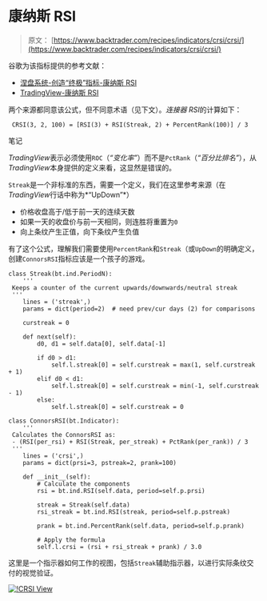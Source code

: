 # 康纳斯 RSI

> 原文： [https://www.backtrader.com/recipes/indicators/crsi/crsi/](https://www.backtrader.com/recipes/indicators/crsi/crsi/)

谷歌为该指标提供的参考文献：

*   [涅盘系统-创造“终极”指标-康纳斯 RSI](https://www.nirvanasystems.com/ultimate-indicator-connors-rsi/)
*   [TradingView-康纳斯 RSI](https://www.tradingview.com/wiki/Connors_RSI_(CRSI))

两个来源都同意该公式，但不同意术语（见下文）。*连接器 RSI*的计算如下：

```
 CRSI(3, 2, 100) = [RSI(3) + RSI(Streak, 2) + PercentRank(100)] / 3 
```

笔记

*TradingView*表示必须使用`ROC`（*“变化率”*）而不是`PctRank`（*“百分比排名”*），从*TradingView*本身提供的定义来看，这显然是错误的。

`Streak`是一个非标准的东西，需要一个定义，我们在这里参考来源（在*TradingView*行话中称为*“UpDown”*）

*   价格收盘高于/低于前一天的连续天数
*   如果一天的收盘价与前一天相同，则连胜将重置为`0`
*   向上条纹产生正值，向下条纹产生负值

有了这个公式，理解我们需要使用`PercentRank`和`Streak`（或`UpDown`的明确定义，创建`ConnorsRSI`指标应该是一个孩子的游戏。

```
class Streak(bt.ind.PeriodN):
    '''
 Keeps a counter of the current upwards/downwards/neutral streak
 '''
    lines = ('streak',)
    params = dict(period=2)  # need prev/cur days (2) for comparisons

    curstreak = 0

    def next(self):
        d0, d1 = self.data[0], self.data[-1]

        if d0 > d1:
            self.l.streak[0] = self.curstreak = max(1, self.curstreak + 1)
        elif d0 < d1:
            self.l.streak[0] = self.curstreak = min(-1, self.curstreak - 1)
        else:
            self.l.streak[0] = self.curstreak = 0

class ConnorsRSI(bt.Indicator):
    '''
 Calculates the ConnorsRSI as:
 - (RSI(per_rsi) + RSI(Streak, per_streak) + PctRank(per_rank)) / 3
 '''
    lines = ('crsi',)
    params = dict(prsi=3, pstreak=2, prank=100)

    def __init__(self):
        # Calculate the components
        rsi = bt.ind.RSI(self.data, period=self.p.prsi)

        streak = Streak(self.data)
        rsi_streak = bt.ind.RSI(streak, period=self.p.pstreak)

        prank = bt.ind.PercentRank(self.data, period=self.p.prank)

        # Apply the formula
        self.l.crsi = (rsi + rsi_streak + prank) / 3.0 
```

这里是一个指示器如何工作的视图，包括`Streak`辅助指示器，以进行实际条纹交付的视觉验证。

[![!CRSI View](../Images/7f2657d04f60a9db60a1853cf9dd78c8.png)](../crsi.png)
